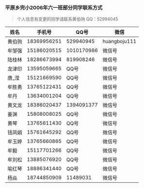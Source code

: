 ### 平原乡完小2006年六一班部分同学联系方式

>个人信息有变更的同学请联系黄伯驹
> QQ：52994045



姓名  | 手机号 | QQ号 | 微信
----- | ---- | --- | ---
黄伯驹 | 18369956251 | 529940945 | huangboju111
牟邹强 | 15186020515 | 1010170986 | 微信号
陆桂林 | 18286673994 | 819908246 | 微信号
龙津印 | 13595059665 | QQ号 | 微信号
唐_滢  | 15121669590 | QQ号 | 微信号
牟胜勇 | 13765122431 | QQ号 | 微信号
牟丹   | 13634001204 | QQ号 | 微信号
黄文龙 | 18386020437 | 1394091377 | 微信号
姜渊  |  15808008025 | QQ号 | 微信号
黄琴  |  13765611430 | QQ号 | 微信号
钱凤娟 | 15761645292 | QQ号 | 微信号
牟玉婷 | 13765660865 | QQ号 | 微信号
牟毅  | 15117701266 | QQ号 | 微信号
牟刘松  | 13885076920 | QQ号 | 微信号
喻红琴  | 18886341440 | QQ号 | 微信号
杨焱   | 18744850909 | 11489031 | 微信号

